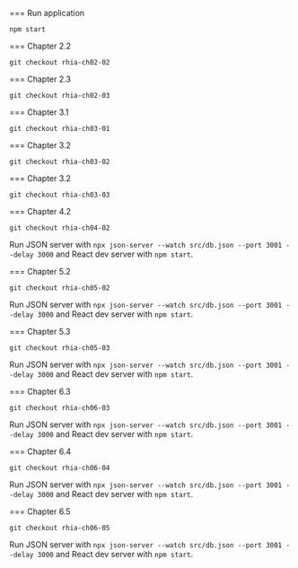 === Run application

```
npm start
```

=== Chapter 2.2

```
git checkout rhia-ch02-02
```

=== Chapter 2.3

```
git checkout rhia-ch02-03
```

=== Chapter 3.1

```
git checkout rhia-ch03-01
```

=== Chapter 3.2

```
git checkout rhia-ch03-02
```

=== Chapter 3.2

```
git checkout rhia-ch03-03
```

=== Chapter 4.2

```
git checkout rhia-ch04-02
```

Run JSON server with `npx json-server --watch src/db.json --port 3001 --delay 3000` and React dev server 
with `npm start`.


=== Chapter 5.2

```
git checkout rhia-ch05-02
```

Run JSON server with `npx json-server --watch src/db.json --port 3001 --delay 3000` and React dev server
with `npm start`.


=== Chapter 5.3

```
git checkout rhia-ch05-03
```

Run JSON server with `npx json-server --watch src/db.json --port 3001 --delay 3000` and React dev server
with `npm start`.

=== Chapter 6.3

```
git checkout rhia-ch06-03
```

Run JSON server with `npx json-server --watch src/db.json --port 3001 --delay 3000` and React dev server
with `npm start`.

=== Chapter 6.4

```
git checkout rhia-ch06-04
```

Run JSON server with `npx json-server --watch src/db.json --port 3001 --delay 3000` and React dev server
with `npm start`.

=== Chapter 6.5

```
git checkout rhia-ch06-05
```

Run JSON server with `npx json-server --watch src/db.json --port 3001 --delay 3000` and React dev server
with `npm start`.
